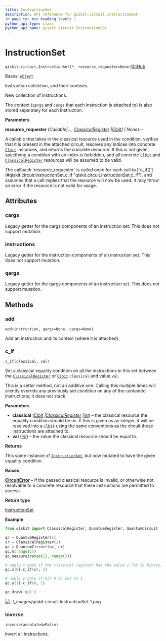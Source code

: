 ```yaml
---
title: InstructionSet
description: API reference for qiskit.circuit.InstructionSet
in_page_toc_min_heading_level: 1
python_api_type: class
python_api_name: qiskit.circuit.InstructionSet
---
```


# InstructionSet

<span id="qiskit.circuit.InstructionSet" />

`qiskit.circuit.InstructionSet(*, resource_requester=None)`[GitHub](https://github.com/qiskit/qiskit/tree/stable/1.0/qiskit/circuit/instructionset.py "view source code")

Bases: [`object`](https://docs.python.org/3/library/functions.html#object "(in Python v3.12)")

Instruction collection, and their contexts.

New collection of instructions.

The context (`qargs` and `cargs` that each instruction is attached to) is also stored separately for each instruction.

**Parameters**

**resource\_requester** (*Callable\[...,* [*ClassicalRegister*](qiskit.circuit.ClassicalRegister "qiskit.circuit.ClassicalRegister")  *|*[*Clbit*](qiskit.circuit.Clbit "qiskit.circuit.Clbit")*] | None*) –

A callable that takes in the classical resource used in the condition, verifies that it is present in the attached circuit, resolves any indices into concrete [`Clbit`](qiskit.circuit.Clbit "qiskit.circuit.Clbit") instances, and returns the concrete resource. If this is not given, specifying a condition with an index is forbidden, and all concrete [`Clbit`](qiskit.circuit.Clbit "qiskit.circuit.Clbit") and [`ClassicalRegister`](qiskit.circuit.ClassicalRegister "qiskit.circuit.ClassicalRegister") resources will be assumed to be valid.

<Admonition title="Note" type="note">
  The callback `resource_requester` is called once for each call to [`c_if()`](#qiskit.circuit.InstructionSet.c_if "qiskit.circuit.InstructionSet.c_if"), and assumes that a call implies that the resource will now be used. It may throw an error if the resource is not valid for usage.
</Admonition>

## Attributes

<span id="qiskit.circuit.InstructionSet.cargs" />

### cargs

Legacy getter for the cargs components of an instruction set. This does not support mutation.

<span id="qiskit.circuit.InstructionSet.instructions" />

### instructions

Legacy getter for the instruction components of an instruction set. This does not support mutation.

<span id="qiskit.circuit.InstructionSet.qargs" />

### qargs

Legacy getter for the qargs components of an instruction set. This does not support mutation.

## Methods

### add

<span id="qiskit.circuit.InstructionSet.add" />

`add(instruction, qargs=None, cargs=None)`

Add an instruction and its context (where it is attached).

### c\_if

<span id="qiskit.circuit.InstructionSet.c_if" />

`c_if(classical, val)`

Set a classical equality condition on all the instructions in this set between the [`ClassicalRegister`](qiskit.circuit.ClassicalRegister "qiskit.circuit.ClassicalRegister") or [`Clbit`](qiskit.circuit.Clbit "qiskit.circuit.Clbit") `classical` and value `val`.

<Admonition title="Note" type="note">
  This is a setter method, not an additive one. Calling this multiple times will silently override any previously set condition on any of the contained instructions; it does not stack.
</Admonition>

**Parameters**

*   **classical** ([*Clbit*](qiskit.circuit.Clbit "qiskit.circuit.Clbit")  *|*[*ClassicalRegister*](qiskit.circuit.ClassicalRegister "qiskit.circuit.ClassicalRegister")  *|*[*int*](https://docs.python.org/3/library/functions.html#int "(in Python v3.12)")) – the classical resource the equality condition should be on. If this is given as an integer, it will be resolved into a [`Clbit`](qiskit.circuit.Clbit "qiskit.circuit.Clbit") using the same conventions as the circuit these instructions are attached to.
*   **val** ([*int*](https://docs.python.org/3/library/functions.html#int "(in Python v3.12)")) – the value the classical resource should be equal to.

**Returns**

This same instance of [`InstructionSet`](#qiskit.circuit.InstructionSet "qiskit.circuit.InstructionSet"), but now mutated to have the given equality condition.

**Raises**

[**CircuitError**](circuit#qiskit.circuit.CircuitError "qiskit.circuit.CircuitError") – if the passed classical resource is invalid, or otherwise not resolvable to a concrete resource that these instructions are permitted to access.

**Return type**

[InstructionSet](#qiskit.circuit.InstructionSet "qiskit.circuit.InstructionSet")

**Example**

```python
from qiskit import ClassicalRegister, QuantumRegister, QuantumCircuit

qr = QuantumRegister(2)
cr = ClassicalRegister(2)
qc = QuantumCircuit(qr, cr)
qc.h(range(2))
qc.measure(range(2), range(2))

# apply x gate if the classical register has the value 2 (10 in binary)
qc.x(0).c_if(cr, 2)

# apply y gate if bit 0 is set to 1
qc.y(1).c_if(0, 1)

qc.draw('mpl')
```

![../\_images/qiskit-circuit-InstructionSet-1.png](/images/api/qiskit/qiskit-circuit-InstructionSet-1.png)

### inverse

<span id="qiskit.circuit.InstructionSet.inverse" />

`inverse(annotated=False)`

Invert all instructions.


